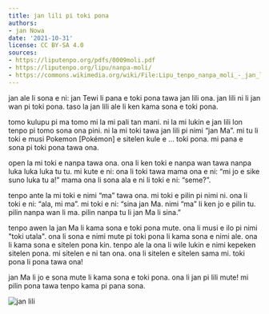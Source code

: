 ```yaml
---
title: jan lili pi toki pona
authors:
- jan Nowa
date: '2021-10-31'
license: CC BY-SA 4.0
sources:
- https://liputenpo.org/pdfs/0009moli.pdf
- https://liputenpo.org/lipu/nanpa-moli/
- https://commons.wikimedia.org/wiki/File:Lipu_tenpo_nanpa_moli_-_jan_lili.png
---
```


jan ale li sona e ni: jan Tewi li pana e toki pona tawa jan lili ona. jan lili ni li jan wan pi toki pona. taso la jan lili ale li ken kama sona e toki pona.

tomo kulupu pi ma tomo mi la mi pali tan mani. ni la mi lukin e jan lili lon tenpo pi tomo sona ona pini. ni la mi toki tawa jan lili pi nimi “jan Ma”. mi tu li toki e musi Pokemon [Pokémon] e sitelen kule e … toki pona. mi pana e sona pi toki pona tawa ona.

open la mi toki e nanpa tawa ona. ona li ken toki e nanpa wan tawa nanpa luka luka luka tu tu. mi kute e ni: ona li toki tawa mama ona e ni: “mi jo e sike suno luka tu a!” mama ona li sona ala e ni li toki e ni: “seme?”.

tenpo ante la mi toki e nimi “ma” tawa ona. mi toki e pilin pi nimi ni. ona li toki e ni: “ala, mi ma”. mi toki e ni: “sina jan Ma. nimi “ma” li ken jo e pilin tu. pilin nanpa wan li ma. pilin nanpa tu li jan Ma li sina.”

tenpo awen la jan Ma li kama sona e toki pona mute. ona li musi e ilo pi nimi "toki utala". ona li sona e nimi mute pi toki pona li kama sona e nimi ale. ona li kama sona e sitelen pona kin. tenpo ale la ona li wile lukin e nimi kepeken sitelen pona. mi sitelen e ni tan ona. ona li sitelen e sitelen sama mi. toki pona li pona tawa ona!

jan Ma li jo e sona mute li kama sona e toki pona. ona li jan pi lili mute! mi pilin pona tawa tenpo kama pi pana sona.

![jan lili](https://upload.wikimedia.org/wikipedia/commons/a/ac/Lipu_tenpo_nanpa_moli_-_jan_lili.png)